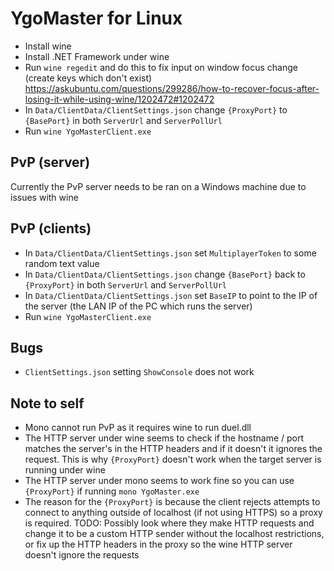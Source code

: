# YgoMaster for Linux

- Install wine
- Install .NET Framework under wine
- Run `wine regedit` and do this to fix input on window focus change (create keys which don't exist) https://askubuntu.com/questions/299286/how-to-recover-focus-after-losing-it-while-using-wine/1202472#1202472
- In `Data/ClientData/ClientSettings.json` change `{ProxyPort}` to `{BasePort}` in both `ServerUrl` and `ServerPollUrl`
- Run `wine YgoMasterClient.exe`

## PvP (server)

Currently the PvP server needs to be ran on a Windows machine due to issues with wine

## PvP (clients)

- In `Data/ClientData/ClientSettings.json` set `MultiplayerToken` to some random text value
- In `Data/ClientData/ClientSettings.json` change `{BasePort}` back to `{ProxyPort}` in both `ServerUrl` and `ServerPollUrl`
- In `Data/ClientData/ClientSettings.json` set `BaseIP` to point to the IP of the server (the LAN IP of the PC which runs the server)
- Run `wine YgoMasterClient.exe`

## Bugs

- `ClientSettings.json` setting `ShowConsole` does not work

## Note to self

- Mono cannot run PvP as it requires wine to run duel.dll
- The HTTP server under wine seems to check if the hostname / port matches the server's in the HTTP headers and if it doesn't it ignores the request. This is why `{ProxyPort}` doesn't work when the target server is running under wine
- The HTTP server under mono seems to work fine so you can use `{ProxyPort}` if running `mono YgoMaster.exe`
- The reason for the `{ProxyPort}` is because the client rejects attempts to connect to anything outside of localhost (if not using HTTPS) so a proxy is required. TODO: Possibly look where they make HTTP requests and change it to be a custom HTTP sender without the localhost restrictions, or fix up the HTTP headers in the proxy so the wine HTTP server doesn't ignore the requests